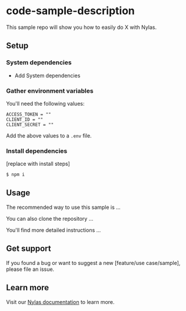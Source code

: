 # code-sample-description
This sample repo will show you how to easily do X with Nylas.

## Setup

### System dependencies

- Add System dependencies

### Gather environment variables

You'll need the following values:

```text
ACCESS_TOKEN = ""
CLIENT_ID = ""
CLIENT_SECRET = ""
```

Add the above values to a `.env` file.

### Install dependencies

[replace with install steps]
```bash
$ npm i
```

## Usage

The recommended way to use this sample is ...

You can also clone the repository ...

You'll find more detailed instructions ...

## Get support

If you found a bug or want to suggest a new [feature/use case/sample], please file an issue.

## Learn more

Visit our [Nylas documentation](https://developer.nylas.com/) to learn more.
